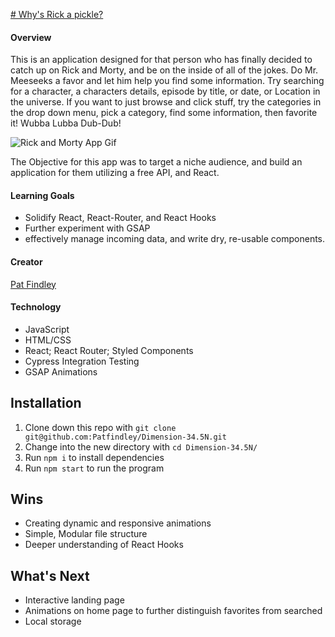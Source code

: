 [# Why's Rick a pickle?](https://guarded-chamber-88069.herokuapp.com/)

#### Overview
This is an application designed for that person who has finally decided to catch up on Rick and Morty, and be on the inside of all of the jokes. Do Mr. Meeseeks a favor and let him help you find some information. Try searching for a character, a characters details, episode by title, or date, or Location in the universe. If you want to just browse and click stuff, try the categories in the drop down menu, pick a category, find some information, then favorite it! Wubba Lubba Dub-Dub!

![Rick and Morty App Gif](https://media.giphy.com/media/6kQcLG0duEuNYeKVRx/giphy.gif)

The Objective for this app was to target a niche audience, and build an application for them utilizing a free API, and React.

#### Learning Goals
* Solidify React, React-Router, and React Hooks
* Further experiment with GSAP
* effectively manage incoming data, and write dry, re-usable components.


#### Creator
[Pat Findley](https://github.com/Patfindley "Pat Findley GitHub")


#### Technology
* JavaScript
* HTML/CSS
* React; React Router; Styled Components
* Cypress Integration Testing
* GSAP Animations



## Installation
1. Clone down this repo with `git clone git@github.com:Patfindley/Dimension-34.5N.git`
2. Change into the new directory with `cd Dimension-34.5N/`
2. Run `npm i` to install dependencies
3. Run `npm start` to run the program


## Wins
* Creating dynamic and responsive animations
* Simple, Modular file structure
* Deeper understanding of React Hooks 


## What's Next
* Interactive landing page
* Animations on home page to further distinguish favorites from searched
* Local storage
